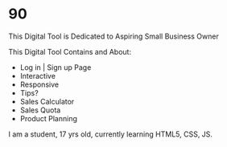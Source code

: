 # 90

This Digital Tool is Dedicated to Aspiring Small Business Owner

This Digital Tool Contains and About:
- Log in | Sign up Page
- Interactive
- Responsive
- Tips?
- Sales Calculator
- Sales Quota
- Product Planning


I am a student, 17 yrs old, currently learning HTML5, CSS, JS.

